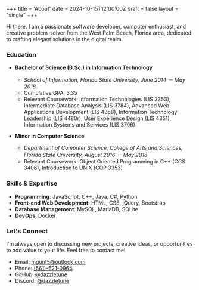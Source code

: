 +++
title = 'About'
date = 2024-10-15T12:00:00Z
draft = false
layout = "single"
+++

Hi there. I am a passionate software developer, computer enthusiast, and creative problem-solver from the West Palm Beach, Florida area, dedicated to crafting elegant solutions in the digital realm.

### Education

- **Bachelor of Science (B.Sc.) in Information Technology**
  - *School of Information, Florida State University, June 2014 － May 2018*
  - Cumulative GPA: 3.35
  - Relevant Coursework: Information Technologies (LIS 3353), Intermediate Database Analysis (LIS 3784), Advanced Web Applications Development (LIS 4368), Information Technology Leadership (LIS 4480r), User Experience Design (LIS 4351), Information Systems and Services (LIS 3706)

- **Minor in Computer Science**
  - *Department of Computer Science, College of Arts and Sciences, Florida State University, August 2016 － May 2018*
  - Relevant Coursework: Object Oriented Programming in C++ (CGS 3406), Introduction to UNIX (COP 3353)

### Skills & Expertise

- **Programming**: JavaScript, C++, Java, C#, Python
- **Front-end Web Development**: HTML, CSS, jQuery, Bootstrap
- **Database Management**: MySQL, MariaDB, SQLite
- **DevOps**: Docker

### Let's Connect

I'm always open to discussing new projects, creative ideas, or opportunities to add value to your life. Feel free to contact me!

- Email: <mgunt5@outlook.com>
- Phone: [(561)-621-0964](tel:+15616210964)
- GitHub: [@dazzletune](https://github.com/dazzletune)
- Discord: [@dazzletune](https://discord.com/users/1153385697512804362)
